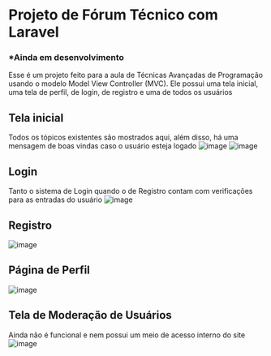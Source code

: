 # Projeto de Fórum Técnico com Laravel
### *Ainda em desenvolvimento
Esse é um projeto feito para a aula de Técnicas Avançadas de Programação usando o modelo Model View Controller (MVC). Ele possui uma tela inicial, uma tela de perfil, de login, de registro e uma de todos os usuários

## Tela inicial
Todos os tópicos existentes são mostrados aqui, além disso, há uma mensagem de boas vindas caso o usuário esteja logado
![image](https://github.com/LucasFARocha/Forum_TAP/assets/109397963/3190680f-9c6d-4779-af20-834468522b26)
![image](https://github.com/LucasFARocha/Forum_TAP/assets/109397963/49dc9c91-933b-48f6-b1d2-3e945ee5b2e8)

## Login
Tanto o sistema de Login quando o de Registro contam com verificações para as entradas do usuário
![image](https://github.com/LucasFARocha/Forum_TAP/assets/109397963/346e2bac-aab2-41c4-9257-b8070940c6b0)

## Registro
![image](https://github.com/LucasFARocha/Forum_TAP/assets/109397963/0fe21f85-04f2-4730-85f6-756943717c53)

## Página de Perfil
![image](https://github.com/LucasFARocha/Forum_TAP/assets/109397963/76f02d8e-7f42-4190-becf-c55125a430c0)

## Tela de Moderação de Usuários
Ainda não é funcional e nem possui um meio de acesso interno do site
![image](https://github.com/LucasFARocha/Forum_TAP/assets/109397963/64cae1a8-ed79-4e58-95f8-f915bd2c9404)
